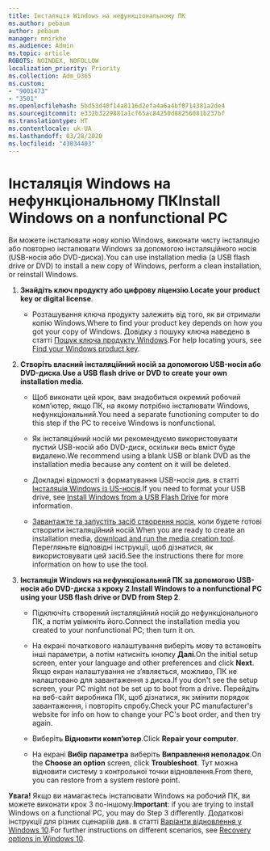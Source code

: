 ```yaml
---
title: Інсталяція Windows на нефункціональному ПК
ms.author: pebaum
author: pebaum
manager: mnirkhe
ms.audience: Admin
ms.topic: article
ROBOTS: NOINDEX, NOFOLLOW
localization_priority: Priority
ms.collection: Adm_O365
ms.custom:
- "9001473"
- "3501"
ms.openlocfilehash: 5bd53d40f14a8116d2efa4a6a4bf0714381a2de4
ms.sourcegitcommit: e332b3229881a1cf65ac84250d88256081b237bf
ms.translationtype: HT
ms.contentlocale: uk-UA
ms.lasthandoff: 03/28/2020
ms.locfileid: "43034403"
---
```

# <a name="install-windows-on-a-nonfunctional-pc"></a><span data-ttu-id="32d77-102">Інсталяція Windows на нефункціональному ПК</span><span class="sxs-lookup"><span data-stu-id="32d77-102">Install Windows on a nonfunctional PC</span></span>

<span data-ttu-id="32d77-103">Ви можете інсталювати нову копію Windows, виконати чисту інсталяцію або повторно інсталювати Windows за допомогою інсталяційного носія (USB-носія або DVD-диска).</span><span class="sxs-lookup"><span data-stu-id="32d77-103">You can use installation media (a USB flash drive or DVD) to install a new copy of Windows, perform a clean installation, or reinstall Windows.</span></span>

1. <span data-ttu-id="32d77-104">**Знайдіть ключ продукту або цифрову ліцензію**.</span><span class="sxs-lookup"><span data-stu-id="32d77-104">**Locate your product key or digital license**.</span></span>

    - <span data-ttu-id="32d77-105">Розташування ключа продукту залежить від того, як ви отримали копію Windows.</span><span class="sxs-lookup"><span data-stu-id="32d77-105">Where to find your product key depends on how you got your copy of Windows.</span></span> <span data-ttu-id="32d77-106">Довідку з пошуку ключа наведено в статті [Пошук ключа продукту Windows](https://support.microsoft.com/help/10749/windows-10-find-product-key).</span><span class="sxs-lookup"><span data-stu-id="32d77-106">For help locating yours, see [Find your Windows product key](https://support.microsoft.com/help/10749/windows-10-find-product-key).</span></span> 

2. <span data-ttu-id="32d77-107">**Створіть власний інсталяційний носій за допомогою USB-носія або DVD-диска**.</span><span class="sxs-lookup"><span data-stu-id="32d77-107">**Use a USB flash drive or DVD to create your own installation media**.</span></span>

    - <span data-ttu-id="32d77-108">Щоб виконати цей крок, вам знадобиться окремий робочий комп’ютер, якщо ПК, на якому потрібно інсталювати Windows, нефункціональний.</span><span class="sxs-lookup"><span data-stu-id="32d77-108">You need a separate functioning computer to do this step if the PC to receive Windows is nonfunctional.</span></span>

    - <span data-ttu-id="32d77-109">Як інсталяційний носій ми рекомендуємо використовувати пустий USB-носій або DVD-диск, оскільки весь вміст буде видалено.</span><span class="sxs-lookup"><span data-stu-id="32d77-109">We recommend using a blank USB or blank DVD as the installation media because any content on it will be deleted.</span></span>

    - <span data-ttu-id="32d77-110">Докладні відомості з форматування USB-носія див. в статті [Інсталяція Windows із US-носія](https://docs.microsoft.com/windows-hardware/manufacture/desktop/install-windows-from-a-usb-flash-drive).</span><span class="sxs-lookup"><span data-stu-id="32d77-110">If you need to format your USB drive, see [Install Windows from a USB Flash Drive](https://docs.microsoft.com/windows-hardware/manufacture/desktop/install-windows-from-a-usb-flash-drive) for more information.</span></span>

    - <span data-ttu-id="32d77-111">[Завантажте та запустіть засіб створення носія](https://www.microsoft.com/software-download/windows10), коли будете готові створити інсталяційний носій.</span><span class="sxs-lookup"><span data-stu-id="32d77-111">When you are ready to create an installation media, [download and run the media creation tool](https://www.microsoft.com/software-download/windows10).</span></span> <span data-ttu-id="32d77-112">Перегляньте відповідні інструкції, щоб дізнатися, як використовувати цей засіб.</span><span class="sxs-lookup"><span data-stu-id="32d77-112">See the instructions there for more information on how to use the tool.</span></span>

3. <span data-ttu-id="32d77-113">**Інсталяція Windows на нефункціональний ПК за допомогою USB-носія або DVD-диска з кроку 2**.</span><span class="sxs-lookup"><span data-stu-id="32d77-113">**Install Windows to a nonfunctional PC using your USB flash drive or DVD from Step 2**.</span></span>

    - <span data-ttu-id="32d77-114">Підключіть створений інсталяційний носій до нефункціонального ПК, а потім увімкніть його.</span><span class="sxs-lookup"><span data-stu-id="32d77-114">Connect the installation media you created to your nonfunctional PC; then turn it on.</span></span>

    - <span data-ttu-id="32d77-115">На екрані початкового налаштування виберіть мову та встановіть інші параметри, а потім натисніть кнопку **Далі**.</span><span class="sxs-lookup"><span data-stu-id="32d77-115">On the initial setup screen, enter your language and other preferences and click **Next**.</span></span> <span data-ttu-id="32d77-116">Якщо екран налаштування не з’являється, можливо, ПК не налаштовано для завантаження з диска.</span><span class="sxs-lookup"><span data-stu-id="32d77-116">If you don't see the setup screen, your PC might not be set up to boot from a drive.</span></span> <span data-ttu-id="32d77-117">Перейдіть на веб-сайт виробника ПК, щоб дізнатися, як змінити порядок завантаження, і повторіть спробу.</span><span class="sxs-lookup"><span data-stu-id="32d77-117">Check your PC manufacturer's website for info on how to change your PC's boot order, and then try again.</span></span>

    - <span data-ttu-id="32d77-118">Виберіть **Відновити комп’ютер**.</span><span class="sxs-lookup"><span data-stu-id="32d77-118">Click **Repair your computer**.</span></span>

    - <span data-ttu-id="32d77-119">На екрані **Вибір параметра** виберіть **Виправлення неполадок**.</span><span class="sxs-lookup"><span data-stu-id="32d77-119">On the **Choose an option** screen, click **Troubleshoot**.</span></span> <span data-ttu-id="32d77-120">Тут можна відновити систему з контрольної точки відновлення.</span><span class="sxs-lookup"><span data-stu-id="32d77-120">From there, you can restore from a system restore point.</span></span>

<span data-ttu-id="32d77-121">**Увага!** Якщо ви намагаєтесь інсталювати Windows на робочий ПК, ви можете виконати крок 3 по-іншому.</span><span class="sxs-lookup"><span data-stu-id="32d77-121">**Important**: if you are trying to install Windows on a functional PC, you may do Step 3 differently.</span></span> <span data-ttu-id="32d77-122">Додаткові інструкції для різних сценаріїв див. в статті [Варіанти відновлення у Windows 10](https://support.microsoft.com/help/12415/windows-10-recovery-options).</span><span class="sxs-lookup"><span data-stu-id="32d77-122">For further instructions on different scenarios, see [Recovery options in Windows 10](https://support.microsoft.com/help/12415/windows-10-recovery-options).</span></span>
